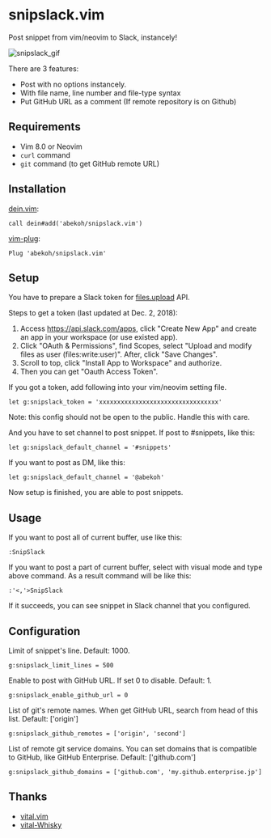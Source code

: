 # snipslack.vim

Post snippet from vim/neovim to Slack, instancely!

![snipslack_gif](https://user-images.githubusercontent.com/20609790/49587696-fcbe8880-f9a7-11e8-8927-4395caa27cd5.gif)

There are 3 features:
- Post with no options instancely.
- With file name, line number and file-type syntax
- Put GitHub URL as a comment (If remote repository is on Github)

## Requirements

- Vim 8.0 or Neovim
- `curl` command
- `git` command (to get GitHub remote URL)

## Installation

[dein.vim](https://github.com/Shougo/dein.vim):
```
call dein#add('abekoh/snipslack.vim')
```

[vim-plug](https://github.com/junegunn/vim-plug):
```
Plug 'abekoh/snipslack.vim'
```

## Setup

You have to prepare a Slack token for [files.upload](https://api.slack.com/methods/files.upload) API.

Steps to get a token (last updated at Dec. 2, 2018):

1. Access https://api.slack.com/apps, click "Create New App" and create an app in your workspace (or use existed app).
1. Click "OAuth & Permissions", find Scopes, select "Upload and modify files as user (files:write:user)". After, click "Save Changes".
1. Scroll to top, click "Install App to Workspace" and authorize.
1. Then you can get "Oauth Access Token".

If you got a token, add following into your vim/neovim setting file.
```
let g:snipslack_token = 'xxxxxxxxxxxxxxxxxxxxxxxxxxxxxxxxx'
```

Note: this config should not be open to the public. Handle this with care.

And you have to set channel to post snippet. If post to #snippets, like this:
```
let g:snipslack_default_channel = '#snippets'
```

If you want to post as DM, like this:
```
let g:snipslack_default_channel = '@abekoh'
```

Now setup is finished, you are able to post snippets.

## Usage

If you want to post all of current buffer, use like this:
```
:SnipSlack
```

If you want to post a part of current buffer, select with visual mode and type
above command. As a result command will be like this:
```
:'<,'>SnipSlack
```
If it succeeds, you can see snippet in Slack channel that you configured.

## Configuration

Limit of snippet's line. Default: 1000.
```
g:snipslack_limit_lines = 500
```

Enable to post with GitHub URL. If set 0 to disable. Default: 1.
```
g:snipslack_enable_github_url = 0
```

List of git's remote names. When get GitHub URL, search from head of this list. 
Default: ['origin']
```
g:snipslack_github_remotes = ['origin', 'second']
```

List of remote git service domains. You can set domains that is compatible to GitHub, like GitHub Enterprise.
Default: ['github.com']
```
g:snipslack_github_domains = ['github.com', 'my.github.enterprise.jp']
```

## Thanks
- [vital.vim](https://github.com/vim-jp/vital.vim)
- [vital-Whisky](https://github.com/lambdalisue/vital-Whisky)
